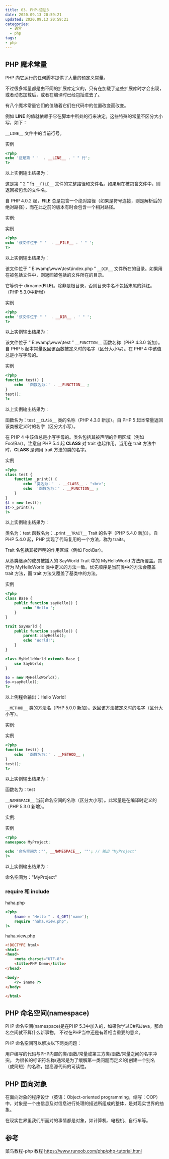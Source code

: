 ```yaml
---
title: 03. PHP-语法3
date: 2020.09.13 20:59:21
updated: 2020.09.13 20:59:21
categories:
  - 语言
  - php
tags:
- php
---
```


## PHP 魔术常量

PHP 向它运行的任何脚本提供了大量的预定义常量。

不过很多常量都是由不同的扩展库定义的，只有在加载了这些扩展库时才会出现，或者动态加载后，或者在编译时已经包括进去了。

有八个魔术常量它们的值随着它们在代码中的位置改变而改变。

例如 __LINE__ 的值就依赖于它在脚本中所处的行来决定。这些特殊的常量不区分大小写，如下：

`__LINE__`
文件中的当前行号。

实例

```php
<?php
echo '这是第 " '  . __LINE__ . ' " 行';
?>
```

以上实例输出结果为：

这是第 “ 2 ” 行
`__FILE__`
文件的完整路径和文件名。如果用在被包含文件中，则返回被包含的文件名。

自 PHP 4.0.2 起，__FILE__ 总是包含一个绝对路径（如果是符号连接，则是解析后的绝对路径），而在此之前的版本有时会包含一个相对路径。

实例:

实例

```php
<?php
echo '该文件位于 " '  . __FILE__ . ' " ';
?>
```

以上实例输出结果为：

该文件位于 “ E:\wamp\www\test\index.php ”
`__DIR__`
文件所在的目录。如果用在被包括文件中，则返回被包括的文件所在的目录。

它等价于 dirname(__FILE__)。除非是根目录，否则目录中名不包括末尾的斜杠。（PHP 5.3.0中新增）

实例

```php
<?php
echo '该文件位于 " '  . __DIR__ . ' " ';
?>
```

以上实例输出结果为：

该文件位于 “ E:\wamp\www\test ”
`__FUNCTION__`
函数名称（PHP 4.3.0 新加）。自 PHP 5 起本常量返回该函数被定义时的名字（区分大小写）。在 PHP 4 中该值总是小写字母的。

实例

```php
<?php
function test() {
    echo  '函数名为：' . __FUNCTION__ ;
}
test();
?>
```

以上实例输出结果为：

函数名为：test
`__CLASS__`
类的名称（PHP 4.3.0 新加）。自 PHP 5 起本常量返回该类被定义时的名字（区分大小写）。

在 PHP 4 中该值总是小写字母的。类名包括其被声明的作用区域（例如 Foo\Bar）。注意自 PHP 5.4 起 __CLASS__ 对 trait 也起作用。当用在 trait 方法中时，__CLASS__ 是调用 trait 方法的类的名字。

实例

```php
<?php
class test {
    function _print() {
        echo '类名为：'  . __CLASS__ . "<br>";
        echo  '函数名为：' . __FUNCTION__ ;
    }
}
$t = new test();
$t->_print();
?>
```

以上实例输出结果为：

类名为：test
函数名为：_print
`__TRAIT__`
Trait 的名字（PHP 5.4.0 新加）。自 PHP 5.4.0 起，PHP 实现了代码复用的一个方法，称为 traits。

Trait 名包括其被声明的作用区域（例如 Foo\Bar）。

从基类继承的成员被插入的 SayWorld Trait 中的 MyHelloWorld 方法所覆盖。其行为 MyHelloWorld 类中定义的方法一致。优先顺序是当前类中的方法会覆盖 trait 方法，而 trait 方法又覆盖了基类中的方法。

实例

```php
<?php
class Base {
    public function sayHello() {
        echo 'Hello ';
    }
}

trait SayWorld {
    public function sayHello() {
        parent::sayHello();
        echo 'World!';
    }
}

class MyHelloWorld extends Base {
    use SayWorld;
}

$o = new MyHelloWorld();
$o->sayHello();
?>
```

以上例程会输出：Hello World!

`__METHOD__`
类的方法名（PHP 5.0.0 新加）。返回该方法被定义时的名字（区分大小写）。

实例:

实例

```php
<?php
function test() {
    echo  '函数名为：' . __METHOD__ ;
}
test();
?>
```

以上实例输出结果为：

函数名为：test

`__NAMESPACE__`
当前命名空间的名称（区分大小写）。此常量是在编译时定义的（PHP 5.3.0 新增）。

实例:

实例

```php
<?php
namespace MyProject;

echo '命名空间为："', __NAMESPACE__, '"'; // 输出 "MyProject"
?>
```

以上实例输出结果为：

命名空间为："MyProject"

### require 和 include

haha.php

```php
<?php
    $name = "Hello " . $_GET['name'];
    require "haha.view.php";
?>
```

haha.view.php

```html
<!DOCTYPE html>
<html>
<head>
    <meta charset="UTF-8">
    <title>PHP Demo</title>
</head>

<body>
    <?= $name ?>
</body>

</html>
```

## PHP 命名空间(namespace)

PHP 命名空间(namespace)是在PHP 5.3中加入的，如果你学过C#和Java，那命名空间就不算什么新事物。 不过在PHP当中还是有着相当重要的意义。

PHP 命名空间可以解决以下两类问题：

用户编写的代码与PHP内部的类/函数/常量或第三方类/函数/常量之间的名字冲突。
为很长的标识符名称(通常是为了缓解第一类问题而定义的)创建一个别名（或简短）的名称，提高源代码的可读性。

## PHP 面向对象

在面向对象的程序设计（英语：Object-oriented programming，缩写：OOP）中，对象是一个由信息及对信息进行处理的描述所组成的整体，是对现实世界的抽象。

在现实世界里我们所面对的事情都是对象，如计算机、电视机、自行车等。

## 参考

菜鸟教程-php 教程
<https://www.runoob.com/php/php-tutorial.html>
